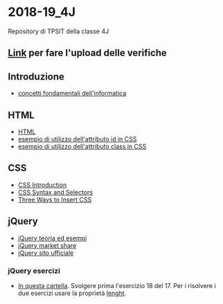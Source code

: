 # 2018-19_4J
Repository di TPSIT della classe 4J

## [Link](https://script.google.com/macros/s/AKfycbx3Mn36N3G4CfGV-ju_NDdMtc9tr9-tkwm4Md-Xrei6GoYffiAs/exec) **per fare l'upload delle verifiche**

## Introduzione
- [concetti fondamentali dell'informatica](http://aptiva.v2.cs.unibo.it/wiki/index.php/Concetti_fondamentali_dell%27Informatica)

## HTML
- [HTML](https://www.codecademy.com/learn/learn-html)
- [esempio di utilizzo dell'attributo id in CSS](https://www.w3schools.com/css/tryit.asp?filename=trycss_syntax_id)
- [esempio di utilizzo dell'attributo class in CSS](https://www.w3schools.com/css/tryit.asp?filename=trycss_syntax_class)

## CSS
- [CSS Introduction](https://www.w3schools.com/Css/css_intro.asp)
- [CSS Syntax and Selectors](https://www.w3schools.com/Css/css_syntax.asp)
- [Three Ways to Insert CSS](https://www.w3schools.com/Css/css_howto.asp)

## jQuery
- [jQuery teoria ed esempi](https://www.w3schools.com/jquery/default.asp)
- [jQuery market share](https://w3techs.com/technologies/overview/javascript_library/all)
- [jQuery sito ufficiale](http://jquery.com/download/)

### jQuery esercizi
- [In questa cartella](https://github.com/angelogalanti/2018-19_4J/tree/master/jQuery%20Esercizi).
Svolgere prima l'esercizio 18 del 17. Per i risolvere i due esercizi usare la proprietà [lenght](https://api.jquery.com/length/).


<!--
tutorial jQuery su codecademy (https://www.codecademy.com/learn/learn-jquery)
aggiungere esercizi 
03
04
09 modificato
14
15 lungo ma interessante difficile
16
-->



<!--
## Javascript
- [esempi codice javascript su w3schools](https://www.w3schools.com/js/js_examples.asp)
- [tutorial javascript su sololearn](https://www.sololearn.com/Play/JavaScript/)
-->